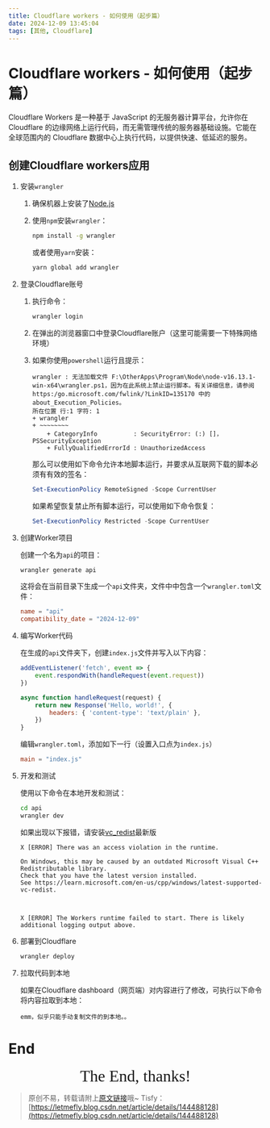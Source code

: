 ```yaml
---
title: Cloudflare workers - 如何使用（起步篇）
date: 2024-12-09 13:45:04
tags: [其他, Cloudflare]
---
```


# Cloudflare workers - 如何使用（起步篇）

Cloudflare Workers 是一种基于 JavaScript 的无服务器计算平台，允许你在 Cloudflare 的边缘网络上运行代码，而无需管理传统的服务器基础设施。它能在全球范围内的 Cloudflare 数据中心上执行代码，以提供快速、低延迟的服务。

## 创建Cloudflare workers应用

1. 安装`wrangler`

    1. 确保机器上安装了[Node.js](https://nodejs.org/zh-cn)
    2. 使用`npm`安装`wrangler`：
      
        ```bash
        npm install -g wrangler
        ```

        或者使用`yarn`安装：

        ```bash
        yarn global add wrangler
        ```

2. 登录Cloudflare账号

    1. 执行命令：

        ```bash
        wrangler login
        ```
    
    2. 在弹出的浏览器窗口中登录Cloudflare账户（这里可能需要一下特殊网络环境）

    3. 如果你使用`powershell`运行且提示：

        ```
        wrangler : 无法加载文件 F:\OtherApps\Program\Node\node-v16.13.1-win-x64\wrangler.ps1，因为在此系统上禁止运行脚本。有关详细信息，请参阅 https:/go.microsoft.com/fwlink/?LinkID=135170 中的 about_Execution_Policies。
        所在位置 行:1 字符: 1
        + wrangler
        + ~~~~~~~~
            + CategoryInfo          : SecurityError: (:) []，PSSecurityException
            + FullyQualifiedErrorId : UnauthorizedAccess
        ```

        那么可以使用如下命令允许本地脚本运行，并要求从互联网下载的脚本必须有有效的签名：

        ```powershell
        Set-ExecutionPolicy RemoteSigned -Scope CurrentUser
        ```

        如果希望恢复禁止所有脚本运行，可以使用如下命令恢复：

        ```powershell
        Set-ExecutionPolicy Restricted -Scope CurrentUser
        ```

3. 创建Worker项目

    创建一个名为`api`的项目：

    ```bash
    wrangler generate api
    ```

    这将会在当前目录下生成一个`api`文件夹，文件中中包含一个`wrangler.toml`文件：

    ```toml
    name = "api"
    compatibility_date = "2024-12-09"
    ```

4. 编写Worker代码

    在生成的`api`文件夹下，创建`index.js`文件并写入以下内容：

    ```javascript
    addEventListener('fetch', event => {
        event.respondWith(handleRequest(event.request))
    })

    async function handleRequest(request) {
        return new Response('Hello, world!', {
            headers: { 'content-type': 'text/plain' },
        })
    }
    ```

    编辑`wrangler.toml`，添加如下一行（设置入口点为`index.js`）

    ```toml
    main = "index.js"
    ```

5. 开发和测试

    使用以下命令在本地开发和测试：

    ```bash
    cd api
    wrangler dev
    ```

    如果出现以下报错，请安装[vc_redist](https://learn.microsoft.com/zh-cn/cpp/windows/latest-supported-vc-redist)最新版

    ```
    X [ERROR] There was an access violation in the runtime.

    On Windows, this may be caused by an outdated Microsoft Visual C++ Redistributable library.
    Check that you have the latest version installed.
    See https://learn.microsoft.com/en-us/cpp/windows/latest-supported-vc-redist.



    X [ERROR] The Workers runtime failed to start. There is likely additional logging output above.
    ```

6. 部署到Cloudflare

    ```bash
    wrangler deploy
    ```

7. 拉取代码到本地

    如果在Cloudflare dashboard（网页端）对内容进行了修改，可执行以下命令将内容拉取到本地：

    ```
    emm，似乎只能手动复制文件的到本地。。
    ```

<!-- 参考django设计一个简单的worker框架，要求：

1. 每个模块是一个子文件夹，子文件夹中可以实现相关的各种功能
2. main.js中可以导入不同的模块，每个模块对应一个子URL
3. 每个模块中有一个url.js，对应这个子模块中的各种功能。

例如：

其中一个模块是`img`，main.js中导入`img`模块，并设置子URL`img`对应模块`img`。
`img`模块中，有两个`url`：

1. `a.png`显示`svg hello world`
2. `svg`显示`svg nihao`

最终效果：

1. 访问`/img/a.png`显示`a.png`
2. 访问`/img/svg`显示`svg` -->


<!-- 进行如下修改：

1. 我想要设计的是一个框架，在`main.js`中或`img/url.js`中如果使用过多的`if-else`则将会不便于开发，最好参考django写一个列表 -->

<!-- 很棒，进行如下修复：

`const routeHandler = moduleRoutes[path.replace(modulePath, '')]`这段代码中，如果url地址中还有下一级子路径，则会匹配失败。修改为path.replace().第一级url -->

<!-- 不是的。`const nowPath = path.replace(modulePath, '');`，我想获取nowPath的第一级路径 -->

<!-- 介绍js的URL -->

<!-- event.request 中都有哪些内容 -->

<!-- event.request.url可以修改吗？ -->

  <!-- const newRequest = new Request(newUrl, {
    method: event.request.method,
    headers: event.request.headers,
    body: event.request.body,
  });
  这样的话会不会有一些参数/内容没有被复制 -->

<!-- 我不知道都有哪些属性在后续可能被用到，我想复制除了Url之外的所有属性 -->

<!-- 手机通过Wifi连接到校园网，电脑A通过数据线连接手机共享的网络，电脑B也连接到校园网。
已知校园网是一个大局域网，直接连接到其中的设备可以相互访问。
那么，电脑A和电脑B之间在同一个局域网中吗？可以相互访问吗？ -->

<!-- 如果电脑B通过手机的无线热点接入网络， -->

<!-- /github/public?user=LetMeFly666&repo=LeetCode  从event.request中提取参数user和repo -->

<!-- const user = url.searchParams.get('user');
const repo = url.searchParams.get('repo');
这两行有没有语法糖之类的更简单的写法 -->

<!-- 简单的SVG代码，返回文字Hello World，不需要任何格式 -->

<!-- 不指定画布大小，不指定文字大小 -->

<!-- 这样在浏览器中看到的是xml，而不是svg -->

<!-- <svg xmlns="http://www.w3.org/2000/svg">
    <text x="50%" y="50%" fill="black">${text}</text>
</svg>
这样就能被正确解析为svg，不需要额外的HTML代码 -->

<!-- 我需要你返回一个不带有任何格式的svg源码，显示文字Hello World。
我给你的svg中带有x=50%和y=50%样式，这不是我想要的。 -->

<!-- 这样文字就看不到了 -->

<!-- 这个y=20是如何确定的 -->

<!-- 限制一下svg高度，正好为文字大小 -->

<!-- 设置svg的宽度为文字总宽度。使用js完成计算 -->

<!-- 我使用的是node环境，可能无法使用document对象 -->

<!-- X [ERROR] Build failed with 1 error:

  X [ERROR] Could not resolve "canvas"

      github/public/utils/calculateWidth.js:7:33:
        7 │ const { createCanvas } = require('canvas');
          ╵                                  ~~~~~~~~

    You can mark the path "canvas" as external to exclude it from the bundle, which will remove this
  error. You can also surround this "require" call with a try/catch block to handle this failure at
  run-time instead of bundle-time. -->

<!-- 能否不使用第三方库 -->

<!-- 你还是粗略估计吧。
放心，所有文字都是英文 -->

# End

<center><font size="6px" face="Ink Free">The End, thanks!</font></center>

> 原创不易，转载请附上[原文链接](https://blog.letmefly.xyz/2024/12/09/Other-CloudflareWorkers-How2use/)哦~
> Tisfy：[https://letmefly.blog.csdn.net/article/details/144488128](https://letmefly.blog.csdn.net/article/details/144488128)
